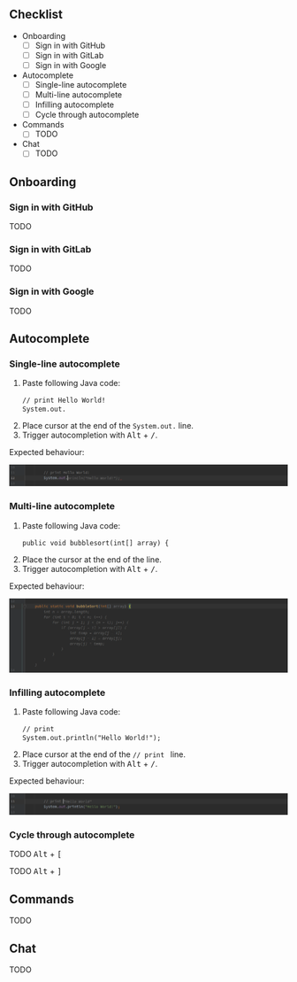 ## Checklist

- Onboarding
  - [ ] Sign in with GitHub
  - [ ] Sign in with GitLab
  - [ ] Sign in with Google
- Autocomplete
  - [ ] Single-line autocomplete
  - [ ] Multi-line autocomplete
  - [ ] Infilling autocomplete
  - [ ] Cycle through autocomplete
- Commands
  - [ ] TODO
- Chat
  - [ ] TODO

## Onboarding

### Sign in with GitHub

TODO

### Sign in with GitLab

TODO

### Sign in with Google

TODO

## Autocomplete

### Single-line autocomplete

1. Paste following Java code:
    ```
    // print Hello World!
    System.out.
    ```
2. Place cursor at the end of the `System.out.` line.
3. Trigger autocompletion with <kbd>Alt</kbd> + <kbd>/</kbd>.

Expected behaviour:

![single_line_autocomplete.png](docs/single_line_autocomplete.png)

### Multi-line autocomplete

1. Paste following Java code:
    ```
    public void bubblesort(int[] array) {
    ```
2. Place the cursor at the end of the line.
3. Trigger autocompletion with <kbd>Alt</kbd> + <kbd>/</kbd>.

Expected behaviour:

![multiline_autocomplete.png](docs/multiline_autocomplete.png)

### Infilling autocomplete

1. Paste following Java code:
    ```
    // print 
    System.out.println("Hello World!");
    ```
2. Place cursor at the end of the `// print ` line.
3. Trigger autocompletion with <kbd>Alt</kbd> + <kbd>/</kbd>.

Expected behaviour:

![multiline_autocomplete.png](docs/infilling_autocomplete.png)

### Cycle through autocomplete

TODO <kbd>Alt</kbd> + <kbd>[</kbd>

TODO <kbd>Alt</kbd> + <kbd>]</kbd>

## Commands

TODO

## Chat

TODO
